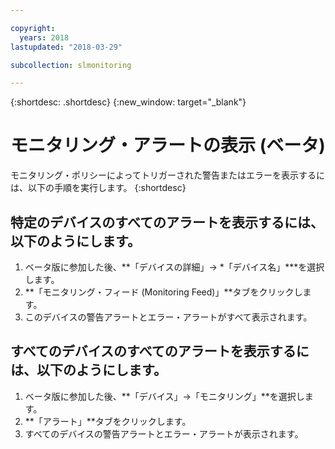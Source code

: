 ```yaml
---

copyright:
  years: 2018
lastupdated: "2018-03-29"

subcollection: slmonitoring

---
```


{:shortdesc: .shortdesc}
{:new_window: target="_blank"}

# モニタリング・アラートの表示 (ベータ)
モニタリング・ポリシーによってトリガーされた警告またはエラーを表示するには、以下の手順を実行します。
{:shortdesc}

## 特定のデバイスのすべてのアラートを表示するには、以下のようにします。
 1. ベータ版に参加した後、**「デバイスの詳細」-> *「デバイス名」***を選択します。
 2. **「モニタリング・フィード (Monitoring Feed)」**タブをクリックします。
 3. このデバイスの警告アラートとエラー・アラートがすべて表示されます。

## すべてのデバイスのすべてのアラートを表示するには、以下のようにします。
 1. ベータ版に参加した後、**「デバイス」->「モニタリング」**を選択します。
 2. **「アラート」**タブをクリックします。
 3. すべてのデバイスの警告アラートとエラー・アラートが表示されます。
